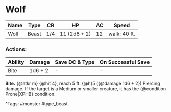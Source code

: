 # Wolf

| Name | Type | CR | HP | AC | Speed |
|------|------|----|----|----|-------|
| Wolf | Beast | 1/4 | 11 (2d8 + 2) | 12 | walk: 40 ft. |

### Actions:

| Ability | Damage | Save DC & Type | On Successful Save |
|---------|--------|----------------|--------------------|
| Bite | 1d6 + 2 | - | - |


**Bite.** {@atkr m} {@hit 4}, reach 5 ft. {@h}5 ({@damage 1d6 + 2}) Piercing damage. If the target is a Medium or smaller creature, it has the {@condition Prone|XPHB} condition.

^Tags: #monster #type_beast